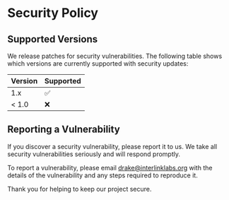 # Security Policy

## Supported Versions

We release patches for security vulnerabilities. The following table shows which versions are currently supported with security updates:

| Version | Supported          |
| ------- | ------------------ |
| 1.x     | :white_check_mark: |
| < 1.0   | :x:                |

## Reporting a Vulnerability

If you discover a security vulnerability, please report it to us. We take all security vulnerabilities seriously and will respond promptly.

To report a vulnerability, please email [drake@interlinklabs.org](mailto:drake@interlinklabs.org) with the details of the vulnerability and any steps required to reproduce it.

Thank you for helping to keep our project secure.